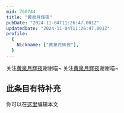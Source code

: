 ```yaml
---
mid: 760744
title: "黄泉月辉夜"
pubDate: "2024-11-04T11:26:47.001Z"
updatedDate: "2024-11-04T11:26:47.001Z"
profile:
  {
    Nickname: ["黄泉月辉夜"],
  }
---
```


关注[黄泉月辉夜](https://space.bilibili.com/760744)谢谢喵~ 关注[黄泉月辉夜](https://space.bilibili.com/760744)谢谢喵~

## 此条目有待补充
你可以在[这里](https://github.com/Yuhanawa/VTuber.ICU-Content/edit/master/v/黄泉月辉夜/index.md)编辑本文
